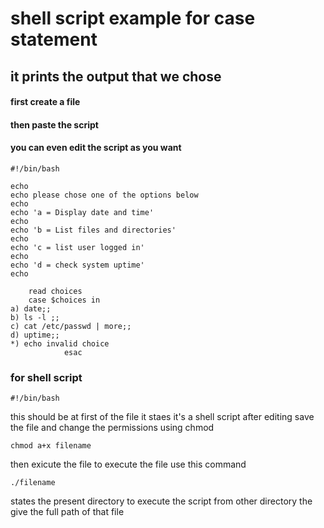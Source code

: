 # shell script example for case statement 

## it prints the output that we chose 
#### first create a file 
#### then paste the script
#### you can even edit the script as you want 
```
#!/bin/bash

echo 
echo please chose one of the options below
echo
echo 'a = Display date and time'
echo
echo 'b = List files and directories'
echo 
echo 'c = list user logged in'
echo 
echo 'd = check system uptime'
echo 

	read choices
  	case $choices in 
a) date;;
b) ls -l ;;
c) cat /etc/passwd | more;;
d) uptime;;
*) echo invalid choice
        	esac	 
```
### for shell script 
```
#!/bin/bash
``` 
 this should be at first of the file it staes it's a shell script 
after editing save the file and change the permissions using chmod 
```
chmod a+x filename
```
then exicute the file 
to execute the file use this command
```
./filename
```
 states the present directory 
 to execute the script from other directory the give the full path of that file 
